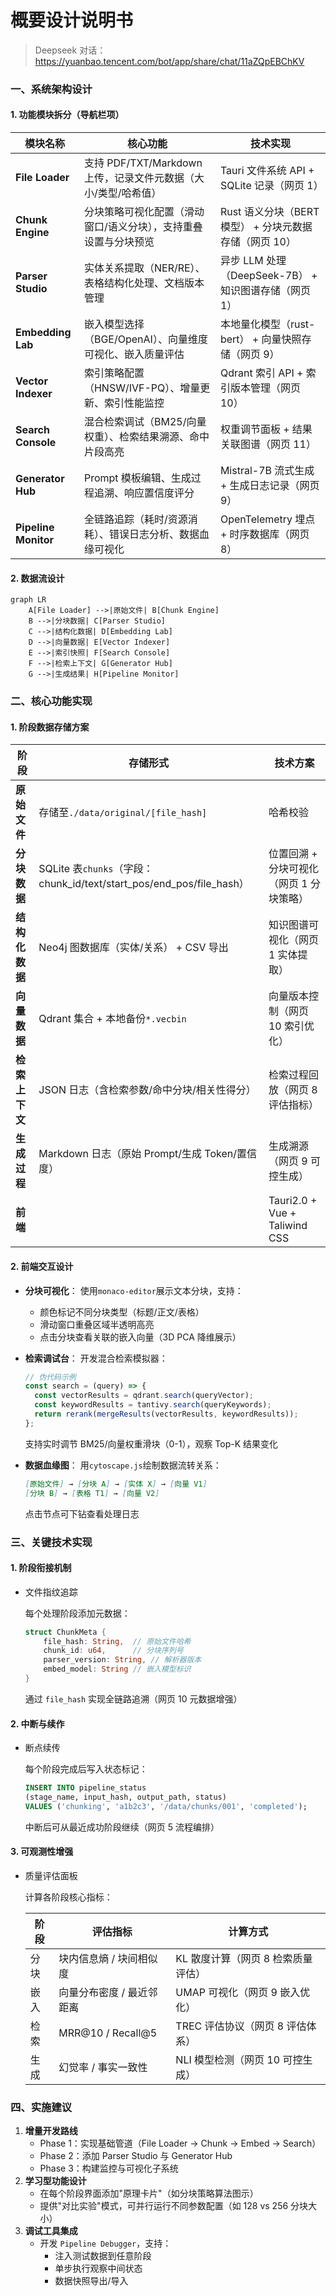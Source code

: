 # 概要设计说明书

> Deepseek 对话：https://yuanbao.tencent.com/bot/app/share/chat/11aZQpEBChKV

### 一、系统架构设计

#### 1. 功能模块拆分（导航栏项）

| 模块名称             | 核心功能                                                        | 技术实现                                               |
| -------------------- | --------------------------------------------------------------- | ------------------------------------------------------ |
| **File Loader**      | 支持 PDF/TXT/Markdown 上传，记录文件元数据（大小/类型/哈希值）  | Tauri 文件系统 API + SQLite 记录（网页 1）             |
| **Chunk Engine**     | 分块策略可视化配置（滑动窗口/语义分块），支持重叠设置与分块预览 | Rust 语义分块（BERT 模型） + 分块元数据存储（网页 10） |
| **Parser Studio**    | 实体关系提取（NER/RE）、表格结构化处理、文档版本管理            | 异步 LLM 处理（DeepSeek-7B） + 知识图谱存储（网页 1）  |
| **Embedding Lab**    | 嵌入模型选择（BGE/OpenAI）、向量维度可视化、嵌入质量评估        | 本地量化模型（rust-bert） + 向量快照存储（网页 9）     |
| **Vector Indexer**   | 索引策略配置（HNSW/IVF-PQ）、增量更新、索引性能监控             | Qdrant 索引 API + 索引版本管理（网页 10）              |
| **Search Console**   | 混合检索调试（BM25/向量权重）、检索结果溯源、命中片段高亮       | 权重调节面板 + 结果关联图谱（网页 11）                 |
| **Generator Hub**    | Prompt 模板编辑、生成过程追溯、响应置信度评分                   | Mistral-7B 流式生成 + 生成日志记录（网页 9）           |
| **Pipeline Monitor** | 全链路追踪（耗时/资源消耗）、错误日志分析、数据血缘可视化       | OpenTelemetry 埋点 + 时序数据库（网页 8）              |

#### 2. 数据流设计

```mermaid
graph LR
    A[File Loader] -->|原始文件| B[Chunk Engine]
    B -->|分块数据| C[Parser Studio]
    C -->|结构化数据| D[Embedding Lab]
    D -->|向量数据| E[Vector Indexer]
    E -->|索引快照| F[Search Console]
    F -->|检索上下文| G[Generator Hub]
    G -->|生成结果| H[Pipeline Monitor]
```

### 二、核心功能实现

#### 1. 阶段数据存储方案

| 阶段           | 存储形式                                                             | 技术方案                                 |
| -------------- | -------------------------------------------------------------------- | ---------------------------------------- |
| **原始文件**   | 存储至`./data/original/[file_hash]`                                  | 哈希校验                                 |
| **分块数据**   | SQLite 表`chunks`（字段：chunk_id/text/start_pos/end_pos/file_hash） | 位置回溯 + 分块可视化（网页 1 分块策略） |
| **结构化数据** | Neo4j 图数据库（实体/关系） + CSV 导出                               | 知识图谱可视化（网页 1 实体提取）        |
| **向量数据**   | Qdrant 集合 + 本地备份`*.vecbin`                                     | 向量版本控制（网页 10 索引优化）         |
| **检索上下文** | JSON 日志（含检索参数/命中分块/相关性得分）                          | 检索过程回放（网页 8 评估指标）          |
| **生成过程**   | Markdown 日志（原始 Prompt/生成 Token/置信度）                       | 生成溯源（网页 9 可控生成）              |
| **前端**       |                                                                      | Tauri2.0 + Vue + Taliwind CSS            |

#### 2. 前端交互设计

- **分块可视化**：
  使用`monaco-editor`展示文本分块，支持：

  - 颜色标记不同分块类型（标题/正文/表格）
  - 滑动窗口重叠区域半透明高亮
  - 点击分块查看关联的嵌入向量（3D PCA 降维展示）

- **检索调试台**：
  开发混合检索模拟器：

  ```javascript
  // 伪代码示例
  const search = (query) => {
    const vectorResults = qdrant.search(queryVector);
    const keywordResults = tantivy.search(queryKeywords);
    return rerank(mergeResults(vectorResults, keywordResults));
  };
  ```

  支持实时调节 BM25/向量权重滑块（0-1），观察 Top-K 结果变化

- **数据血缘图**：
  用`cytoscape.js`绘制数据流转关系：

  ```markdown
  [原始文件] → [分块 A] → [实体 X] → [向量 V1]
  [分块 B] → [表格 T1] → [向量 V2]
  ```

  点击节点可下钻查看处理日志

### 三、关键技术实现

#### 1. 阶段衔接机制

- 文件指纹追踪

  每个处理阶段添加元数据：

  ```rust
  struct ChunkMeta {
      file_hash: String,  // 原始文件哈希
      chunk_id: u64,      // 分块序列号
      parser_version: String, // 解析器版本
      embed_model: String // 嵌入模型标识
  }
  ```

  通过 `file_hash` 实现全链路追溯（网页 10 元数据增强）

#### 2. 中断与续作

- 断点续传

  每个阶段完成后写入状态标记：

  ```sql
  INSERT INTO pipeline_status
  (stage_name, input_hash, output_path, status)
  VALUES ('chunking', 'a1b2c3', '/data/chunks/001', 'completed');
  ```

  中断后可从最近成功阶段继续（网页 5 流程编排）

#### 3. 可观测性增强

- 质量评估面板

  计算各阶段核心指标：

  | 阶段 | 评估指标                  | 计算方式                           |
  | ---- | ------------------------- | ---------------------------------- |
  | 分块 | 块内信息熵 / 块间相似度   | KL 散度计算（网页 8 检索质量评估） |
  | 嵌入 | 向量分布密度 / 最近邻距离 | UMAP 可视化（网页 9 嵌入优化）     |
  | 检索 | MRR@10 / Recall@5         | TREC 评估协议（网页 8 评估体系）   |
  | 生成 | 幻觉率 / 事实一致性       | NLI 模型检测（网页 10 可控生成）   |

### 四、实施建议

1. **增量开发路线**
   - Phase 1：实现基础管道（File Loader → Chunk → Embed → Search）
   - Phase 2：添加 Parser Studio 与 Generator Hub
   - Phase 3：构建监控与可视化子系统
2. **学习型功能设计**
   - 在每个阶段界面添加"原理卡片"（如分块策略算法图示）
   - 提供"对比实验"模式，可并行运行不同参数配置（如 128 vs 256 分块大小）
3. **调试工具集成**
   - 开发 `Pipeline Debugger`，支持：
     - 注入测试数据到任意阶段
     - 单步执行观察中间状态
     - 数据快照导出/导入
